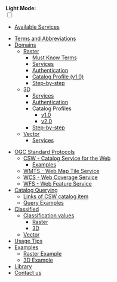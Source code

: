 <!-- docs/_sidebar.md -->

<div class="dark-mode-wrapper">
  <b>Light Mode:</b>
  <div class="onoffswitch" >
      <input type="checkbox" name="onoffswitch" class="onoffswitch-checkbox" id="myonoffswitch" tabindex="0" >
      <label class="onoffswitch-label" for="myonoffswitch">
          <span onclick="toggle()" class="onoffswitch-inner"></span>
          <span onclick="toggle()" class="onoffswitch-switch"></span>
      </label>
  </div>
</div>


- [Available Services](/services/README.md)
* [Terms and Abbreviations](/terms/terms.md)
* [Domains](/getting-started/README.md)
  * [Raster](/getting-started/raster/raster_overview.md)
    * [Must Know Terms](/getting-started/raster/raster_must_know_terms.md)
    * [Services](/getting-started/raster/raster_services.md)
    * [Authentication](/getting-started/raster/raster_authentication.md)
    * [Catalog Profile (v1.0)](/catalog-information/v1_0/raster_profile.md)
    * [Step-by-step](/getting-started/raster/raster_step-by-step.md)
  * [3D](/getting-started/3d/3d_overview.md)
    * [Services](/getting-started/3d/3d_services.md)
    * [Authentication](/getting-started/3d/3d_authentication.md)
    * Catalog Profiles
      * [v1.0](/catalog-information/v1_0/3d_profile.md)
      * [v2.0](/catalog-information/v2_0/3d_profile.md)
    * [Step-by-step](/getting-started/3d/3d_step-by-step.md)
  * [Vector](/getting-started/vector/vector_overview.md)
    * [Services](/getting-started/vector/vector_services.md)
- [OGC Standard Protocols](/ogc-protocols/README.md)
  * [CSW - Catalog Service for the Web](/ogc-protocols/ogc-csw.md)
    * [Examples](/ogc-protocols/ogc-csw-examples.md)
  * [WMTS - Web Map Tile Service](/ogc-protocols/ogc-wmts.md)
  * [WCS - Web Coverage Service](/ogc-protocols/ogc-wcs.md)
  * [WFS - Web Feature Service](/ogc-protocols/ogc-wfs.md)
- [Catalog Querying](/catalog-information/README.md)
  * [Links of CSW catalog item](/catalog-information/csw_links.md)
  * [Query Examples](/catalog-information/query-examples.md)
- [Classified](/classified/README.md)
  * [Classification values](/classified/raster/classification_table.md)
    * [Raster](/classified/raster/classification_table.md)
    * [3D](/classified/3d/classification_table.md)
  * [Vector](/classified/vector/classified_docs.md)
- [Usage Tips](/usage-tips/README.md)
- [Examples](/examples/README.md)
  * [Raster Example](.//assets/examples/raster/index.html)
  * [3D Example](.//assets/examples/3d/index.html)
- [Library](/library/README.md)
- [Contact us](/classified/contact_us.md)
